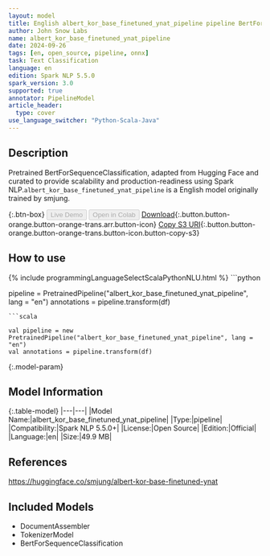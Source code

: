```yaml
---
layout: model
title: English albert_kor_base_finetuned_ynat_pipeline pipeline BertForSequenceClassification from smjung
author: John Snow Labs
name: albert_kor_base_finetuned_ynat_pipeline
date: 2024-09-26
tags: [en, open_source, pipeline, onnx]
task: Text Classification
language: en
edition: Spark NLP 5.5.0
spark_version: 3.0
supported: true
annotator: PipelineModel
article_header:
  type: cover
use_language_switcher: "Python-Scala-Java"
---
```


## Description

Pretrained BertForSequenceClassification, adapted from Hugging Face and curated to provide scalability and production-readiness using Spark NLP.`albert_kor_base_finetuned_ynat_pipeline` is a English model originally trained by smjung.

{:.btn-box}
<button class="button button-orange" disabled>Live Demo</button>
<button class="button button-orange" disabled>Open in Colab</button>
[Download](https://s3.amazonaws.com/auxdata.johnsnowlabs.com/public/models/albert_kor_base_finetuned_ynat_pipeline_en_5.5.0_3.0_1727366536897.zip){:.button.button-orange.button-orange-trans.arr.button-icon}
[Copy S3 URI](s3://auxdata.johnsnowlabs.com/public/models/albert_kor_base_finetuned_ynat_pipeline_en_5.5.0_3.0_1727366536897.zip){:.button.button-orange.button-orange-trans.button-icon.button-copy-s3}

## How to use



<div class="tabs-box" markdown="1">
{% include programmingLanguageSelectScalaPythonNLU.html %}
```python

pipeline = PretrainedPipeline("albert_kor_base_finetuned_ynat_pipeline", lang = "en")
annotations =  pipeline.transform(df)   

```
```scala

val pipeline = new PretrainedPipeline("albert_kor_base_finetuned_ynat_pipeline", lang = "en")
val annotations = pipeline.transform(df)

```
</div>

{:.model-param}
## Model Information

{:.table-model}
|---|---|
|Model Name:|albert_kor_base_finetuned_ynat_pipeline|
|Type:|pipeline|
|Compatibility:|Spark NLP 5.5.0+|
|License:|Open Source|
|Edition:|Official|
|Language:|en|
|Size:|49.9 MB|

## References

https://huggingface.co/smjung/albert-kor-base-finetuned-ynat

## Included Models

- DocumentAssembler
- TokenizerModel
- BertForSequenceClassification